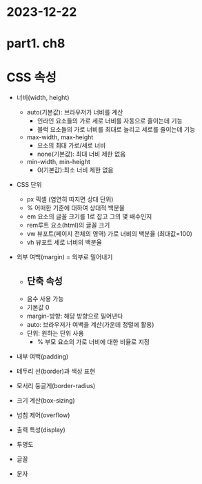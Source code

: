 # 2023-12-22
# part1. ch8
# CSS 속성

- 너비(width, height)
  - auto(기본값): 브라우저가 너비를 계산
    - 인라인 요소들의 가로 세로 너비를 자동으로 줄이는데 기능
    - 블럭 요소들의 가로 너비를 최대로 늘리고 세로를 줄이는데 기능
  - max-width, max-height
    - 요소의 최대 가로/세로 너비
    - none(기본값): 최대 너비 제한 없음
  - min-width, min-height
    - 0(기본값):최소 너비 제한 없음

- CSS 단위
  - px 픽셀 (염연히 따지면 상대 단위)
  - %  어떠한 기준에 대하여 상대적 백분율
  - em 요소의 글꼴 크기를 1로 잡고 그의 몇 배수인지
  - rem루트 요소(html)의 글꼴 크기 
  - vw 뷰포트(페이지 전체의 영역) 가로 너비의 백분율 (최대값=100)
  - vh 뷰포트 세로 너비의 백분율
 
- 외부 여백(margin) = 외부로 밀어내기
  - 단축 속성
    - 
  - 음수 사용 가능
  - 기본값 0
  - margin-방향: 해당 방향으로 밀어낸다
  - auto: 브라우저가 여백을 계산(가운데 정렬에 활용)
  - 단위: 원하는 단위 사용
    - % 부모 요소의 가로 너비에 대한 비율로 지정

- 내부 여백(padding)
- 테두리 선(border)과 색상 표현
- 모서리 둥글게(border-radius)
- 크기 계산(box-sizing)
- 넘침 제어(overflow)
- 출력 특성(display)
- 투명도
- 글꼴
- 문자
